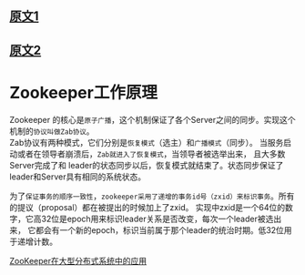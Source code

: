 ## [原文1](https://www.jianshu.com/p/da3675945fcd)

## [原文2](http://www.cnblogs.com/felixzh/p/5869212.html)

# Zookeeper工作原理


Zookeeper 的核心是`原子广播`，这个机制保证了各个Server之间的同步。实现这个机制的`协议叫做Zab协议`。  
Zab协议有两种模式，它们分别是`恢复模式`（选主）和`广播模式`（同步）。
当服务启动或者在领导者崩溃后，`Zab就进入了恢复模式`，当领导者被选举出来，
且大多数Server完成了和 leader的状态同步以后，恢复模式就结束了。状态同步保证了leader和Server具有相同的系统状态。 

为了`保证事务的顺序一致性`，`zookeeper采用了递增的事务id号（zxid）来标识事务`。所有的提议（proposal）都在被提出的时候加上了zxid。
实现中zxid是一个64位的数字，它高32位是epoch用来标识leader关系是否改变，每次一个leader被选出来，
它都会有一个新的epoch，标识当前属于那个leader的统治时期。低32位用于递增计数。


[ZooKeeper在大型分布式系统中的应用](../05、知识点/25、ZooKeeper在大型分布式系统中的应用.md)